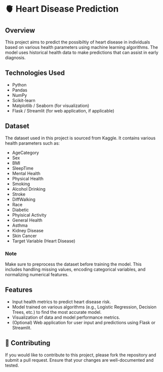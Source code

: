 # :anatomical_heart:  Heart Disease Prediction

## Overview

This project aims to predict the possibiltiy of heart disease in individuals based on various health parameters using machine learning algorithms. The model uses historical health data to make predictions that can assist in early diagnosis.

## Technologies Used

- Python
- Pandas
- NumPy
- Scikit-learn
- Matplotlib / Seaborn (for visualization)
- Flask / Streamlit (for web application, if applicable)

## Dataset

The dataset used in this project is sourced from Kaggle. It contains various health parameters such as:

- AgeCategory
- Sex
- BMI
- SleepTime
- Mental Health
- Physical Health
- Smoking
- Alcohol Drinking
- Stroke
- DiffWalking
- Race
- Diabetic
- Phyisical Activity
- General Health
- Asthma
- Kidney Disease
- Skin Cancer
- Target Variable (Heart Disease)

### Note

Make sure to preprocess the dataset before training the model. This includes handling missing values, encoding categorical variables, and normalizing numerical features.

## Features

- Input health metrics to predict heart disease risk.
- Model trained on various algorithms (e.g., Logistic Regression, Decision Trees, etc.) to find the most accurate model.
- Visualization of data and model performance metrics.
- (Optional) Web application for user input and predictions using Flask or Streamlit.

## 🤝 Contributing

If you would like to contribute to this project, please fork the repository and submit a pull request. Ensure that your changes are well-documented and tested.

